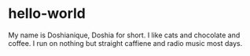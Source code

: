 # hello-world



My name is Doshianique, Doshia for short. I like cats and chocolate and coffee. I run on nothing but straight caffiene and radio music most days.
